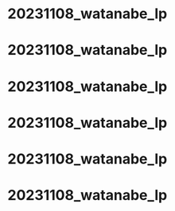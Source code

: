# 20231108_watanabe_lp
# 20231108_watanabe_lp
# 20231108_watanabe_lp
# 20231108_watanabe_lp
# 20231108_watanabe_lp
# 20231108_watanabe_lp
